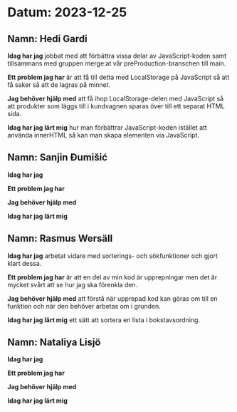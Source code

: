 # Datum: 2023-12-25

## Namn: Hedi Gardi

**Idag har jag** jobbat med att förbättra vissa delar av JavaScript-koden samt tillsammans med gruppen merge:at vår preProduction-branschen till main.

**Ett problem jag har** är att få till detta med LocalStorage på JavaScript så att få  saker så att de lagras på minnet.

**Jag behöver hjälp med** att få ihop LocalStorage-delen med JavaScript så att produkter som läggs till i kundvagnen sparas över till ett separat HTML sida.

**Idag har jag lärt mig** hur man förbättrar JavaScript-koden istället att använda innerHTML så kan man skapa elementen via JavaScript.

## Namn: Sanjin Đumišić

**Idag har jag**

**Ett problem jag har**

**Jag behöver hjälp med**

**Idag har jag lärt mig**

## Namn: Rasmus Wersäll

**Idag har jag** arbetat vidare med sorterings- och sökfunktioner och gjort klart dessa.

**Ett problem jag har** är att en del av min kod är upprepningar men det är mycket svårt att se hur jag ska förenkla den. 

**Jag behöver hjälp med** att förstå när upprepad kod kan göras om till en funktion och när den behöver arbetas om i grunden.

**Idag har jag lärt mig** ett sätt att sortera en lista i bokstavsordning.

## Namn: Nataliya Lisjö

**Idag har jag**

**Ett problem jag har**

**Jag behöver hjälp med**

**Idag har jag lärt mig**
